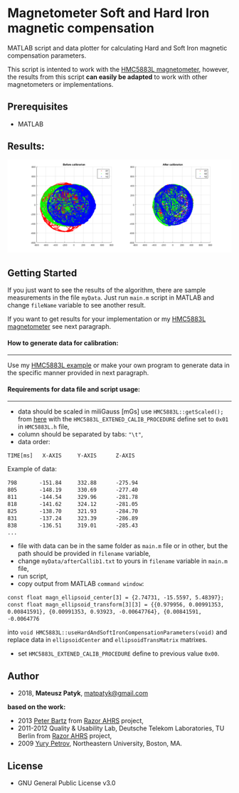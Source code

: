 
#  Magnetometer Soft and Hard Iron magnetic compensation

MATLAB script and data plotter for calculating Hard and Soft Iron magnetic compensation parameters.

This script is intented to work with the [HMC5883L magnetometer](https://github.com/MatthewPatyk/HMC5883L-Arduino-I2C-library), however, the results from this script **can easily be adapted** to work with other magnetometers or implementations.

## Prerequisites
-  MATLAB

## Results:

![Before](https://raw.githubusercontent.com/MatthewPatyk/MATLAB-Magnetometer-Hard-and-Soft-Iron-Compensation-Algorithm/master/Results/Result.png)
 
## Getting Started
If you just want to see the results of the algorithm, there are sample measurements in the file `myData`. Just run `main.m` script in MATLAB and change `fileName` variable to see another result.

If you want to get results for your implementation or my [HMC5883L magnetometer](https://github.com/MatthewPatyk/HMC5883L-Arduino-I2C-library) see next paragraph. 

#### How to generate data for calibration:
---
Use my [HMC5883L example](https://github.com/MatthewPatyk/HMC5883L-Arduino-I2C-library) or make your own program to generate data in the specific manner provided in next paragraph. 

#### Requirements for data file and script usage:
---
- data should be scaled in miliGauss [mGs] use `HMC5883L::getScaled();` from [here](https://github.com/MatthewPatyk/HMC5883L-Arduino-I2C-library) with the `HMC5883L_EXTENED_CALIB_PROCEDURE` define set to `0x01`  in `HMC5883L.h` file,
- column should be separated by tabs: `"\t"`,
- data order:
```
TIME[ms]   X-AXIS     Y-AXIS      Z-AXIS
```
Example of data:
```
798       -151.84     332.88      -275.94
805       -148.19     330.69      -277.40
811       -144.54     329.96      -281.78
818       -141.62     324.12      -281.05
825       -138.70     321.93      -284.70
831       -137.24     323.39      -286.89
838       -136.51     319.01      -285.43
...
```
- file with data can be in the same folder as `main.m` file or in other, but the path should be provided in `filename` variable,
- change `myData/afterCallib1.txt` to yours in `filename` variable in `main.m` file,
- run script,
- copy output from MATLAB `command window`:
```
const float magn_ellipsoid_center[3] = {2.74731, -15.5597, 5.48397};
const float magn_ellipsoid_transform[3][3] = {{0.979956, 0.00991353, 0.00841591}, {0.00991353, 0.93923, -0.00647764}, {0.00841591, -0.0064776
```
into `void HMC5883L::useHardAndSoftIronCompensationParameters(void)` and replace data in `ellipsoidCenter` and `ellipsoidTransMatrix` matrixes.
- set `HMC5883L_EXTENED_CALIB_PROCEDURE` define to previous value `0x00`.

## Author 
* 2018, **Mateusz Patyk**, <matpatyk@gmail.com>  

**based on the work:**
- 2013 [Peter Bartz](http://ptrbrtz.net) from [Razor AHRS](https://github.com/Razor-AHRS/razor-9dof-ahrs) project,
- 2011-2012 Quality & Usability Lab, Deutsche Telekom Laboratories, TU Berlin from [Razor AHRS](https://github.com/Razor-AHRS/razor-9dof-ahrs) project, 
- 2009 [Yury Petrov](https://www.mathworks.com/matlabcentral/fileexchange/24693-ellipsoid-fit), Northeastern University, Boston, MA.
 
## License 
- GNU General Public License v3.0
